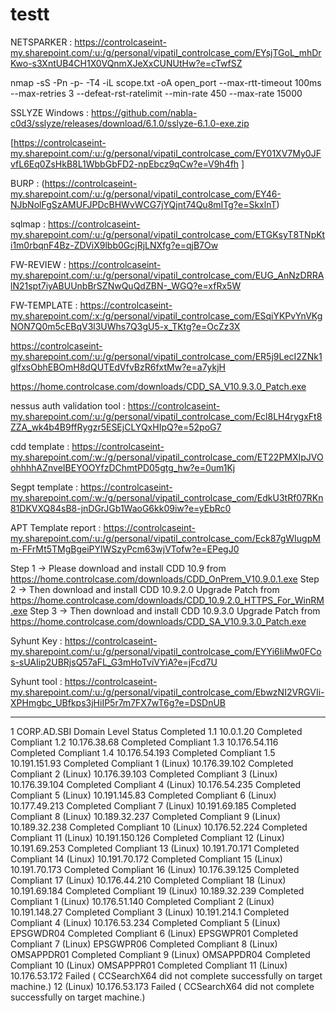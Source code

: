 # testt
NETSPARKER : https://controlcaseint-my.sharepoint.com/:u:/g/personal/vipatil_controlcase_com/EYsjTGoL_mhDrKwo-s3XntUB4CH1X0VQnmXJeXxCUNUtHw?e=cTwfSZ


nmap -sS -Pn -p- -T4 -iL scope.txt -oA open_port --max-rtt-timeout 100ms --max-retries 3 --defeat-rst-ratelimit --min-rate 450 --max-rate 15000

SSLYZE Windows  : https://github.com/nabla-c0d3/sslyze/releases/download/6.1.0/sslyze-6.1.0-exe.zip



[https://controlcaseint-my.sharepoint.com/:u:/g/personal/vipatil_controlcase_com/EY01XV7My0JFvfL6Eq0ZsHkB8L1WbbGbFD2-npEbcz9qCw?e=V9h4fh
]

BURP : (https://controlcaseint-my.sharepoint.com/:u:/g/personal/vipatil_controlcase_com/EY46-NJbNolFgSzAMUFJPDcBHWvWCG7jYQjnt74Qu8mITg?e=SkxlnT)

sqlmap : https://controlcaseint-my.sharepoint.com/:u:/g/personal/vipatil_controlcase_com/ETGKsyT8TNpKti1m0rbqnF4Bz-ZDViX9lbb0GcjRjLNXfg?e=qjB7Ow

FW-REVIEW : [https://controlcaseint-my.sharepoint.com/:u:/g/personal/vipatil_controlcase_com/EUG_AnNzDRRAlN21spt7iyABUUnbBrSZNwQuQdZBN-_WGQ?e=xfRx5W
](https://controlcaseint-my.sharepoint.com/:u:/g/personal/vipatil_controlcase_com/EUG_AnNzDRRAlN21spt7iyABUUnbBrSZNwQuQdZBN-_WGQ?e=fdJwEr)

FW-TEMPLATE : https://controlcaseint-my.sharepoint.com/:x:/g/personal/vipatil_controlcase_com/ESqiYKPvYnVKgNON7Q0m5cEBqV3l3UWhs7Q3gU5-x_TKtg?e=OcZz3X

https://controlcaseint-my.sharepoint.com/:u:/g/personal/vipatil_controlcase_com/ER5j9LecI2ZNk1glfxsObhEBOmH8dQUTEdVfvBzR6fxtMw?e=a7ykjH

https://home.controlcase.com/downloads/CDD_SA_V10.9.3.0_Patch.exe

nessus auth validation tool : https://controlcaseint-my.sharepoint.com/:u:/g/personal/vipatil_controlcase_com/Ecl8LH4rygxFt8ZZA_wk4b4B9ffRygzr5ESEjCLYQxHIpQ?e=52poG7


cdd template : https://controlcaseint-my.sharepoint.com/:w:/g/personal/vipatil_controlcase_com/ET22PMXIpJVOohhhhAZnveIBEYOOYfzDChmtPD05gtg_hw?e=0um1Kj

Segpt template : https://controlcaseint-my.sharepoint.com/:w:/g/personal/vipatil_controlcase_com/EdkU3tRf07RKn81DKVXQ84sB8-jnDGrJGb1WaoG6kk09iw?e=yEbRc0

APT Template report : https://controlcaseint-my.sharepoint.com/:u:/g/personal/vipatil_controlcase_com/Eck87gWIugpMm-FFrMt5TMgBgeiPYlWSzyPcm63wjVTofw?e=EPegJ0

Step 1 →
Please download and install CDD 10.9 from
https://home.controlcase.com/downloads/CDD_OnPrem_V10.9.0.1.exe
Step 2 →
Then download and install CDD 10.9.2.0 Upgrade Patch from
https://home.controlcase.com/downloads/CDD_10.9.2.0_HTTPS_For_WinRM.exe
Step 3 →
Then download and install CDD 10.9.3.0 Upgrade Patch from
https://home.controlcase.com/downloads/CDD_SA_V10.9.3.0_Patch.exe




Syhunt Key : https://controlcaseint-my.sharepoint.com/:u:/g/personal/vipatil_controlcase_com/EYYi6IiMw0FCos-sUAIip2UBRjsQ57aFL_G3mHoTviVYiA?e=jFcd7U

Syhunt tool : https://controlcaseint-my.sharepoint.com/:u:/g/personal/vipatil_controlcase_com/EbwzNI2VRGVIi-XPHmgbc_UBfkps3jHiIP5r7m7FX7wT6g?e=DSDnUB










_____________________

1 CORP.AD.SBI Domain Level Status Completed
1.1 10.0.1.20 Completed Compliant
1.2 10.176.38.68 Completed Compliant
1.3 10.176.54.116 Completed Compliant
1.4 10.176.54.193 Completed Compliant
1.5 10.191.151.93 Completed Compliant
1 (Linux) 10.176.39.102 Completed Compliant
2 (Linux) 10.176.39.103 Completed Compliant
3 (Linux) 10.176.39.104 Completed Compliant
4 (Linux) 10.176.54.235 Completed Compliant
5 (Linux) 10.191.145.83 Completed Compliant
6 (Linux) 10.177.49.213 Completed Compliant
7 (Linux) 10.191.69.185 Completed Compliant
8 (Linux) 10.189.32.237 Completed Compliant
9 (Linux) 10.189.32.238 Completed Compliant
10 (Linux) 10.176.52.224 Completed Compliant
11 (Linux) 10.191.150.126 Completed Compliant
12 (Linux) 10.191.69.253 Completed Compliant
13 (Linux) 10.191.70.171 Completed Compliant
14 (Linux) 10.191.70.172 Completed Compliant
15 (Linux) 10.191.70.173 Completed Compliant
16 (Linux) 10.176.39.125 Completed Compliant
17 (Linux) 10.176.44.210 Completed Compliant
18 (Linux) 10.191.69.184 Completed Compliant
19 (Linux) 10.189.32.239 Completed Compliant
1 (Linux) 10.176.51.140 Completed Compliant
2 (Linux) 10.191.148.27 Completed Compliant
3 (Linux) 10.191.214.1 Completed Compliant
4 (Linux) 10.176.53.234 Completed Compliant
5 (Linux) EPSGWDR04 Completed Compliant
6 (Linux) EPSGWPR01 Completed Compliant
7 (Linux) EPSGWPR06 Completed Compliant
8 (Linux) OMSAPPDR01 Completed Compliant
9 (Linux) OMSAPPDR04 Completed Compliant
10 (Linux) OMSAPPPR01 Completed Compliant
11 (Linux) 10.176.53.172 Failed ( CCSearchX64 did not
complete successfully on target
machine.)
12 (Linux) 10.176.53.173 Failed ( CCSearchX64 did not
complete successfully on target
machine.)





